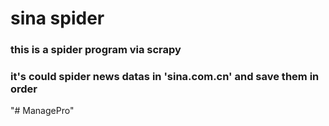 # sina spider
### this is a spider program via scrapy 
### it's could spider news datas in 'sina.com.cn' and save them in order
"# ManagePro" 
